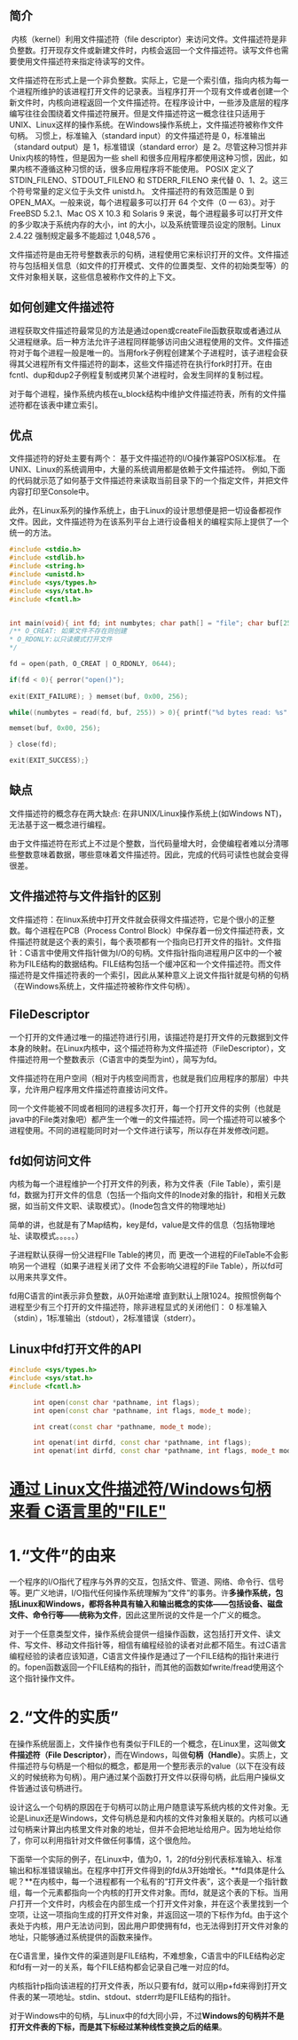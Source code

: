 ## 简介

​    内核（kernel）利用文件描述符（file descriptor）来访问文件。文件描述符是非负整数。打开现存文件或新建文件时，内核会返回一个文件描述符。读写文件也需要使用文件描述符来指定待读写的文件。

   文件描述符在形式上是一个非负整数。实际上，它是一个索引值，指向内核为每一个进程所维护的该进程打开文件的记录表。当程序打开一个现有文件或者创建一个新文件时，内核向进程返回一个文件描述符。在程序设计中，一些涉及底层的程序编写往往会围绕着文件描述符展开。但是文件描述符这一概念往往只适用于UNIX、Linux这样的操作系统。在Windows操作系统上，文件描述符被称作文件句柄。
  习惯上，标准输入（standard input）的文件描述符是 0，标准输出（standard output）是 1，标准错误（standard error）是 2。尽管这种习惯并非Unix内核的特性，但是因为一些 shell 和很多应用程序都使用这种习惯，因此，如果内核不遵循这种习惯的话，很多应用程序将不能使用。
POSIX 定义了 STDIN_FILENO、STDOUT_FILENO 和 STDERR_FILENO 来代替 0、1、2。这三个符号常量的定义位于头文件 unistd.h。
  文件描述符的有效范围是 0 到 OPEN_MAX。一般来说，每个进程最多可以打开 64 个文件（0 — 63）。对于 FreeBSD 5.2.1、Mac OS X 10.3 和 Solaris 9 来说，每个进程最多可以打开文件的多少取决于系统内存的大小，int 的大小，以及系统管理员设定的限制。Linux 2.4.22 强制规定最多不能超过 1,048,576 。

  文件描述符是由无符号整数表示的句柄，进程使用它来标识打开的文件。文件描述符与包括相关信息（如文件的打开模式、文件的位置类型、文件的初始类型等）的文件对象相关联，这些信息被称作文件的上下文。



## 如何创建文件描述符

   进程获取文件描述符最常见的方法是通过open或createFile函数获取或者通过从父进程继承。后一种方法允许子进程同样能够访问由父进程使用的文件。文件描述符对于每个进程一般是唯一的。当用fork子例程创建某个子进程时，该子进程会获得其父进程所有文件描述符的副本，这些文件描述符在执行fork时打开。在由fcntl、dup和dup2子例程复制或拷贝某个进程时，会发生同样的复制过程。

   对于每个进程，操作系统内核在u_block结构中维护文件描述符表，所有的文件描述符都在该表中建立索引。



## 优点

文件描述符的好处主要有两个：
基于文件描述符的I/O操作兼容POSIX标准。
在UNIX、Linux的系统调用中，大量的系统调用都是依赖于文件描述符。
例如,下面的代码就示范了如何基于文件描述符来读取当前目录下的一个指定文件，并把文件内容打印至Console中。

此外，在Linux系列的操作系统上，由于Linux的设计思想便是把一切设备都视作文件。因此，文件描述符为在该系列平台上进行设备相关的编程实际上提供了一个统一的方法。

```cpp
#include <stdio.h>
#include <stdlib.h>
#include <string.h>
#include <unistd.h>
#include <sys/types.h>
#include <sys/stat.h>
#include <fcntl.h>


int main(void){ int fd; int numbytes; char path[] = "file"; char buf[256]; 
/** O_CREAT: 如果文件不存在则创建
* O_RDONLY:以只读模式打开文件
*/

fd = open(path, O_CREAT | O_RDONLY, 0644);

if(fd < 0){ perror("open()");
           
exit(EXIT_FAILURE); } memset(buf, 0x00, 256);

while((numbytes = read(fd, buf, 255)) > 0){ printf("%d bytes read: %s", numbytes, buf);

memset(buf, 0x00, 256);

} close(fd);

exit(EXIT_SUCCESS);}
```



## 缺点

文件描述符的概念存在两大缺点:
在非UNIX/Linux操作系统上(如Windows NT)，无法基于这一概念进行编程。

由于文件描述符在形式上不过是个整数，当代码量增大时，会使编程者难以分清哪些整数意味着数据，哪些意味着文件描述符。因此，完成的代码可读性也就会变得很差。

## 文件描述符与文件指针的区别

文件描述符：在linux系统中打开文件就会获得文件描述符，它是个很小的正整数。每个进程在PCB（Process Control Block）中保存着一份文件描述符表，文件描述符就是这个表的索引，每个表项都有一个指向已打开文件的指针。文件指针：C语言中使用文件指针做为I/O的句柄。文件指针指向进程用户区中的一个被称为FILE结构的数据结构。FILE结构包括一个缓冲区和一个文件描述符。而文件描述符是文件描述符表的一个索引，因此从某种意义上说文件指针就是句柄的句柄（在Windows系统上，文件描述符被称作文件句柄）。



## FileDescriptor

一个打开的文件通过唯一的描述符进行引用，该描述符是打开文件的元数据到文件本身的映射。在Linux内核中，这个描述符称为文件描述符（FileDescriptor），文件描述符用一个整数表示（C语言中的类型为int），简写为fd。

文件描述符在用户空间（相对于内核空间而言，也就是我们应用程序的那层）中共享，允许用户程序用文件描述符直接访问文件。

同一个文件能被不同或者相同的进程多次打开，每一个打开文件的实例（也就是java中的File类对象吧）都产生一个唯一的文件描述符。同一个描述符可以被多个进程使用。不同的进程能同时对一个文件进行读写，所以存在并发修改问题。



## fd如何访问文件

内核为每一个进程维护一个打开文件的列表，称为文件表（File Table），索引是fd，数据为打开文件的信息（包括一个指向文件的Inode对象的指针，和相关元数据，如当前文件文职、读取模式）。(Inode包含文件的物理地址)

简单的讲，也就是有了Map结构，key是fd，value是文件的信息（包括物理地址、读取模式。。。。。）

子进程默认获得一份父进程FIle Table的拷贝，而 更改一个进程的FileTable不会影响另一个进程（如果子进程关闭了文件 不会影响父进程的File Table），所以fd可以用来共享文件。

fd用C语言的int表示非负整数，从0开始递增 直到默认上限1024。按照惯例每个进程至少有三个打开的文件描述符，除非进程显式的关闭他们： 0 标准输入（stdin），1标准输出（stdout），2标准错误（stderr）。



## Linux中fd打开文件的API

```cpp
#include <sys/types.h>  
#include <sys/stat.h> 
#include <fcntl.h>  

      int open(const char *pathname, int flags); 
      int open(const char *pathname, int flags, mode_t mode);  

      int creat(const char *pathname, mode_t mode);  

      int openat(int dirfd, const char *pathname, int flags);  
      int openat(int dirfd, const char *pathname, int flags, mode_t mode);  
```





# [通过 Linux文件描述符/Windows句柄 来看 C语言里的"FILE"](https://blog.csdn.net/u013547361/article/details/47273331)

# 1.“文件”的由来

一个程序的I/O指代了程序与外界的交互，包括文件、管道、网络、命令行、信号等。更广义地讲，I/O指代任何操作系统理解为“文件”的事务。许**多操作系统，包括Linux和Windows，都将各种具有输入和输出概念的实体——包括设备、磁盘文件、命令行等——统称为文件**，因此这里所说的文件是一个广义的概念。

对于一个任意类型文件，操作系统会提供一组操作函数，这包括打开文件、读文件、写文件、移动文件指针等，相信有编程经验的读者对此都不陌生。有过C语言编程经验的读者应该知道，C语言文件操作是通过了一个FILE结构的指针来进行的。fopen函数返回一个FILE结构的指针，而其他的函数如fwrite/fread使用这个这个指针操作文件。

# 2.“文件的实质”

在操作系统层面上，文件操作也有类似于FILE的一个概念，在Linux里，这叫做**文件描述符（File Descriptor）**，而在Windows，叫做**句柄（Handle）**。实质上，文件描述符与句柄是一个相似的概念，都是用一个整形表示的value（以下在没有歧义的时候统称为句柄）。用户通过某个函数打开文件以获得句柄，此后用户操纵文件皆通过该句柄进行。

设计这么一个句柄的原因在于句柄可以防止用户随意读写系统内核的文件对象。无论是Linux还是Windows，文件句柄总是和内核的文件对象相关联的。内核可以通过句柄来计算出内核里文件对象的地址，但并不会把地址给用户。因为地址给你了，你可以利用指针对文件做任何事情，这个很危险。

下面举一个实际的例子，在Linux中，值为0，1，2的fd分别代表标准输入、标准输出和标准错误输出。在程序中打开文件得到的fd从3开始增长。**fd具体是什么呢？**在内核中，每一个进程都有一个私有的“打开文件表”，这个表是一个指针数组，每一个元素都指向一个内核的打开文件对象。而fd，就是这个表的下标。当用户打开一个文件时，内核会在内部生成一个打开文件对象，并在这个表里找到一个空项，让这一项指向生成的打开文件对象，并返回这一项的下标作为fd。由于这个表处于内核，用户无法访问到，因此用户即使拥有fd，也无法得到打开文件对象的地址，只能够通过系统提供的函数来操作。

在C语言里，操作文件的渠道则是FILE结构，不难想象，C语言中的FILE结构必定和fd有一对一的关系，每个FILE结构都会记录自己唯一对应的fd。

内核指针p指向该进程的打开文件表，所以只要有fd，就可以用p+fd来得到打开文件表的某一项地址。stdin、stdout、stderr均是FILE结构的指针。

对于Windows中的句柄，与Linux中的fd大同小异，不过**Windows的句柄并不是打开文件表的下标，而是其下标经过某种线性变换之后的结果**。